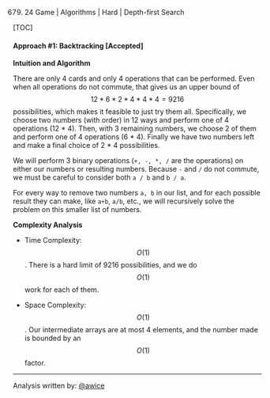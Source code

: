 679. 24 Game | Algorithms | Hard | Depth-first Search

[TOC]

#### Approach #1: Backtracking [Accepted]

**Intuition and Algorithm**

There are only 4 cards and only 4 operations that can be performed.  Even when all operations do not commute, that gives us an upper bound of $$12 * 6 * 2 * 4 * 4 * 4 = 9216$$ possibilities, which makes it feasible to just try them all.  Specifically, we choose two numbers (with order) in 12 ways and perform one of 4 operations (12 * 4). Then, with 3 remaining numbers, we choose 2 of them and perform one of 4 operations (6 * 4).  Finally we have two numbers left and make a final choice of 2 * 4 possibilities.

We will perform 3 binary operations (`+, -, *, /` are the operations) on either our numbers or resulting numbers.  Because `-` and `/` do not commute, we must be careful to consider both `a / b` and `b / a`.

For every way to remove two numbers `a, b` in our list, and for each possible result they can make, like `a+b`, `a/b`, etc., we will recursively solve the problem on this smaller list of numbers.



**Complexity Analysis**

* Time Complexity: $$O(1)$$.  There is a hard limit of 9216 possibilities, and we do $$O(1)$$ work for each of them.

* Space Complexity: $$O(1)$$.  Our intermediate arrays are at most 4 elements, and the number made is bounded by an $$O(1)$$ factor.

---

Analysis written by: [@awice](https://leetcode.com/awice)
